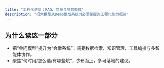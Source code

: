 ```yaml
---
title: "工程化进阶：RAG、向量与多智能体"
description: "把大模型从Demo做成系统时必须掌握的工程化能力概览"
---
```


## 为什么读这一部分

- 把“会问模型”提升为“会做系统”：需要数据检索、知识管理、工具编排与多智能体协作。
- 聚焦“何时用/怎么选/有哪些坑”，少形而上，多可落地的建议。

